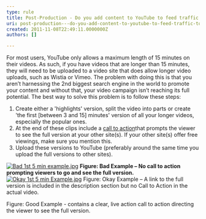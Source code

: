 ```yaml
---
type: rule
title: Post-Production - Do you add content to YouTube to feed traffic to your other sites?
uri: post-production---do-you-add-content-to-youtube-to-feed-traffic-to-your-other-sites
created: 2011-11-08T22:49:11.0000000Z
authors: []

---
```


 
For most users, YouTube only allows a maximum length of 15 minutes on their videos. As such, if you have videos that are longer than 15 minutes, they will need to be uploaded to a video site that does allow longer video uploads, such as Wistia or Vimeo. The problem with doing this is that you aren’t harnessing the 2nd biggest search engine in the world to promote your content and without that, your video campaign isn’t reaching its full potential. The best way to solve this problem is to follow these steps:
 
1. Create either a 'highlights' version, split the video into parts or create 'the first [between 3 and 15] minutes' version of all your longer videos, especially the popular ones.
2. At the end of these clips include a [call to action](/DesignandPresentation/RulesToBetterVideoRecording/Pages/Adding-a-call-to-action.aspx)that prompts the viewer to see the full version at your other site(s). If your other site(s) offer free viewings, make sure you mention this.
3. Upload these versions to YouTube (preferably around the same time you upload the full versions to other sites).


[![Bad 1st 5 min example.jpg](/DesignandPresentation/RulesToBetterVideoRecording/PublishingImages/Bad%201st%205%20min%20example.jpg)](http&#58;//www.youtube.com/watch?v=DbpolzdGJ7Y) 
**Figure: Bad Example – No call to action prompting viewers to go and see the full version.** 
[![Okay 1st 5 min Example.jpg](/DesignandPresentation/RulesToBetterVideoRecording/PublishingImages/Okay-1st-5-min-Example.jpg)](http&#58;//www.youtube.com/watch?v=DbpolzdGJ7Y) 
Figure: Okay Example – A link to the full version is included in the description section but no Call to Action in the actual video.






Figure: Good Example - contains a clear, live action call to action directing the viewer to see the full version.

